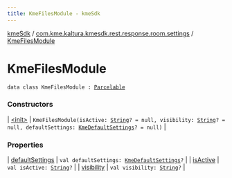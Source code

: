 ```yaml
---
title: KmeFilesModule - kmeSdk
---
```


[kmeSdk](../../index.html) / [com.kme.kaltura.kmesdk.rest.response.room.settings](../index.html) / [KmeFilesModule](./index.html)

# KmeFilesModule

`data class KmeFilesModule : `[`Parcelable`](https://developer.android.com/reference/android/os/Parcelable.html)

### Constructors

| [&lt;init&gt;](-init-.html) | `KmeFilesModule(isActive: `[`String`](https://kotlinlang.org/api/latest/jvm/stdlib/kotlin/-string/index.html)`? = null, visibility: `[`String`](https://kotlinlang.org/api/latest/jvm/stdlib/kotlin/-string/index.html)`? = null, defaultSettings: `[`KmeDefaultSettings`](../-kme-default-settings/index.html)`? = null)` |

### Properties

| [defaultSettings](default-settings.html) | `val defaultSettings: `[`KmeDefaultSettings`](../-kme-default-settings/index.html)`?` |
| [isActive](is-active.html) | `val isActive: `[`String`](https://kotlinlang.org/api/latest/jvm/stdlib/kotlin/-string/index.html)`?` |
| [visibility](visibility.html) | `val visibility: `[`String`](https://kotlinlang.org/api/latest/jvm/stdlib/kotlin/-string/index.html)`?` |

